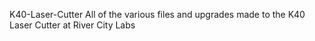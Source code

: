 K40-Laser-Cutter
All of the various files and upgrades made to the K40 Laser Cutter at River City Labs

